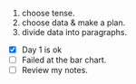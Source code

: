 1. choose tense.
2. choose data & make a plan.
3. divide data into paragraphs.

- [x] Day 1 is ok
- [ ] Failed at the bar chart.
- [ ] Review my notes.